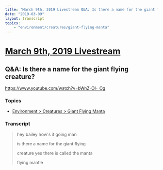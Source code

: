 ```yaml
---
title: "March 9th, 2019 Livestream Q&A: Is there a name for the giant flying creature?"
date: "2019-03-09"
layout: transcript
topics:
    - "environment/creatures/giant-flying-manta"
---
```

# [March 9th, 2019 Livestream](../2019-03-09.md)
## Q&A: Is there a name for the giant flying creature?
https://www.youtube.com/watch?v=bWnZ-OI-_Og

### Topics
* [Environment > Creatures > Giant Flying Manta](../topics/environment/creatures/giant-flying-manta.md)

### Transcript

> hey bailey how's it going man
>
> is there a name for the giant flying
>
> creature yes there is called the manta
>
> flying mantle
